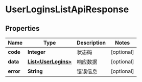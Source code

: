

# UserLoginsListApiResponse


## Properties

| Name | Type | Description | Notes |
|------------ | ------------- | ------------- | -------------|
|**code** | **Integer** | 状态码 |  [optional] |
|**data** | [**List&lt;UserLogins&gt;**](UserLogins.md) | 响应数据 |  [optional] |
|**error** | **String** | 错误信息 |  [optional] |



